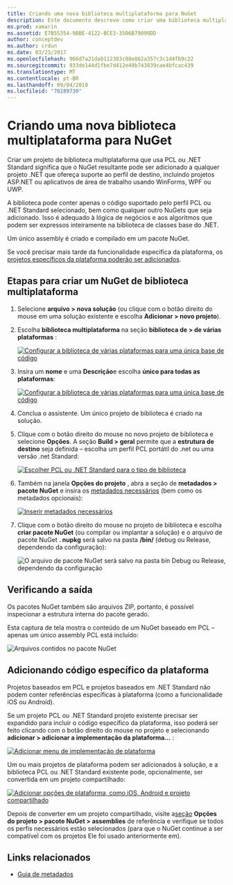 ```yaml
---
title: Criando uma nova biblioteca multiplataforma para NuGet
description: Este documento descreve como criar uma biblioteca multiplataforma para uso com o NuGet. Essa técnica é adequada para algoritmos e lógica de negócios que podem ser expressas inteiramente na biblioteca de classes base .NET e, portanto, serão executadas em todas as plataformas de destino sem código específico à plataforma.
ms.prod: xamarin
ms.assetid: E7B55354-9BBE-4122-BCE3-3506B79090DD
author: conceptdev
ms.author: crdun
ms.date: 03/23/2017
ms.openlocfilehash: 966d7a21da0112383c08e862a357c3c1d4fb9c22
ms.sourcegitcommit: 933de144d1fbe7d412e49b743839cae4bfcac439
ms.translationtype: MT
ms.contentlocale: pt-BR
ms.lasthandoff: 09/04/2019
ms.locfileid: "70289730"
---
```

# <a name="creating-a-new-multiplatform-library-for-nuget"></a>Criando uma nova biblioteca multiplataforma para NuGet

Criar um projeto de biblioteca multiplataforma que usa PCL ou .NET Standard significa que o NuGet resultante pode ser adicionado a qualquer projeto .NET que ofereça suporte ao perfil de destino, incluindo projetos ASP.NET ou aplicativos de área de trabalho usando WinForms, WPF ou UWP.

A biblioteca pode conter apenas o código suportado pelo perfil PCL ou .NET Standard selecionado, bem como qualquer outro NuGets que seja adicionado.
Isso é adequado à lógica de negócios e aos algoritmos que podem ser expressos inteiramente na biblioteca de classes base do .NET.

Um único assembly é criado e compilado em um pacote NuGet.

Se você precisar mais tarde da funcionalidade específica da plataforma, os [projetos específicos da plataforma poderão ser adicionados](#add-platforms).

## <a name="steps-to-create-a-multiplatform-library-nuget"></a>Etapas para criar um NuGet de biblioteca multiplataforma

1. Selecione **arquivo > nova solução** (ou clique com o botão direito do mouse em uma solução existente e escolha **Adicionar > novo projeto**).

2. Escolha **biblioteca multiplataforma** na seção **biblioteca de > de várias plataformas** :

   [![](single-codebase-images/mulitplatform-library-sml.png "Configurar a biblioteca de várias plataformas para uma única base de código")](single-codebase-images/mulitplatform-library.png#lightbox)

3. Insira um **nome** e uma **Descrição**e escolha **único para todas as plataformas**:

   [![](single-codebase-images/single-configure-sml.png "Configurar a biblioteca de várias plataformas para uma única base de código")](single-codebase-images/single-configure.png#lightbox)

4. Conclua o assistente. Um único projeto de biblioteca é criado na solução.

5. Clique com o botão direito do mouse no novo projeto de biblioteca e selecione **Opções**. A seção **Build > geral** permite que a **estrutura de destino** seja definida – escolha um perfil PCL portátil do .net ou uma versão .net Standard:

   [![](single-codebase-images/single-choose-type-sml.png "Escolher PCL ou .NET Standard para o tipo de biblioteca")](single-codebase-images/single-choose-type.png#lightbox)

6. Também na janela **Opções do projeto** , abra a seção de **metadados > pacote NuGet** e insira os [metadados necessários](~/cross-platform/app-fundamentals/nuget-multiplatform-libraries/metadata.md) (bem como os metadados opcionais):

   [![](single-codebase-images/single-metadata-sml.png "Inserir metadados necessários")](single-codebase-images/single-metadata.png#lightbox)

7. Clique com o botão direito do mouse no projeto de biblioteca e escolha **criar pacote NuGet** (ou compilar ou implantar a solução) e o arquivo de pacote NuGet **. nupkg** será salvo na pasta **/bin/** (debug ou Release, dependendo da configuração):

   ![](single-codebase-images/create-nuget-package.png "O arquivo de pacote NuGet será salvo na pasta bin Debug ou Release, dependendo da configuração")


## <a name="verifying-the-output"></a>Verificando a saída

Os pacotes NuGet também são arquivos ZIP, portanto, é possível inspecionar a estrutura interna do pacote gerado.

Esta captura de tela mostra o conteúdo de um NuGet baseado em PCL – apenas um único assembly PCL está incluído:

![](single-codebase-images/nuget-output.png "Arquivos contidos no pacote NuGet")

<a name="add-platforms" />

## <a name="adding-platform-specific-code"></a>Adicionando código específico da plataforma

Projetos baseados em PCL e projetos baseados em .NET Standard não podem conter referências específicas à plataforma (como a funcionalidade iOS ou Android).

Se um projeto PCL ou .NET Standard projeto existente precisar ser expandido para incluir o código específico da plataforma, isso poderá ser feito clicando com o botão direito do mouse no projeto e selecionando **adicionar > adicionar a implementação da plataforma...** :

[![](single-codebase-images/add-later-sml.png "Adicionar menu de implementação de plataforma")](single-codebase-images/add-later.png#lightbox)

Um ou mais projetos de plataforma podem ser adicionados à solução, e a biblioteca PCL ou .NET Standard existente pode, opcionalmente, ser convertida em um projeto compartilhado:

[![](single-codebase-images/add-later-platforms-sml.png "Adicionar opções de plataforma, como iOS, Android e projeto compartilhado")](single-codebase-images/add-later-platforms-sml.png#lightbox)

Depois de converter em um projeto compartilhado, visite a[seção](~/cross-platform/app-fundamentals/nuget-multiplatform-libraries/platform-specific.md) **Opções do projeto > pacote NuGet > assemblies**
de referência e verifique se todos os perfis necessários estão selecionados (para que o NuGet continue a ser compatível com os projetos Ele foi usado anteriormente em).


## <a name="related-links"></a>Links relacionados

- [Guia de metadados](~/cross-platform/app-fundamentals/nuget-multiplatform-libraries/metadata.md)
